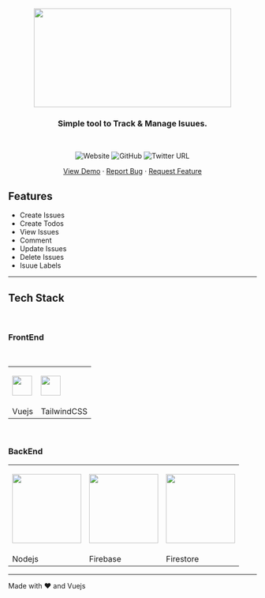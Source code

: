 <br />
<p align="center">
  <a href="https://logsnap.site">
    <img src="https://res.cloudinary.com/serveryguken/image/upload/v1612386754/Projects/logsnap/logo/LogSnap-main_xppj6x.svg" width="400" height="200"> 
  </a>
</p>
<h3 align="center">Simple tool to Track & Manage Isuues.</h3>

<br />

<p align="center">
<img alt="Website" src="https://img.shields.io/website?up_message=online&url=https%3A%2F%2Flogsnap.site">
<img alt="GitHub" src="https://img.shields.io/github/license/serverguyken/logsnap">
<img alt="Twitter URL" src="https://img.shields.io/twitter/url?style=social&url=https%3A%2F%2Ftwitter.com%2Fserverguyken">
</p>

<p align="center">
    <a href="https://logsnap.site">View Demo</a>
    ·
    <a href="https://github.com/serverguyken/logsnap/issues">Report Bug</a>
    ·
    <a href="https://github.com/serverguyken/logsnap/issues">Request Feature</a>
  </p>
</p>

##  Features

- Create Issues
- Create Todos
- View Issues
- Comment
- Update Issues
- Delete Issues
- Isuue Labels

------

## Tech Stack

<br />

<h3>FrontEnd</h3>
<br/>

<table border="0">
 <tr>
    <td><p><img src="https://res.cloudinary.com/serveryguken/image/upload/v1612381554/Projects/logsnap/imgs/1184px-Vue.js_Logo_2.svg_oo6tsy.png" width="40" height="40"></p> </td>
    <td> <p><img src="https://res.cloudinary.com/serveryguken/image/upload/v1612381959/Projects/logsnap/imgs/tailwind-css-logo_rdyj0d.svg" width="40" height="40"></p></td>
 </tr>
 <tr>
    <td>Vuejs</td>
    <td>TailwindCSS</td>
 </tr>
</table>


<br />

<h3>BackEnd</h3>

<table border="0">
 <tr>
    <td><p><img src="https://res.cloudinary.com/serveryguken/image/upload/v1612381978/Projects/logsnap/imgs/1200px-Node.js_logo_2015.svg_fyeyl7.png" width="140"></p></td>
    <td><p><img src="https://res.cloudinary.com/serveryguken/image/upload/v1612382518/Projects/logsnap/imgs/logo-standard_cifcse.png" width="140"></p></td>
    <td><p><img src="https://res.cloudinary.com/serveryguken/image/upload/v1612382515/Projects/logsnap/imgs/1__akvjplI8xbMr3_VxcWeLQ_amhrsr.png" width="140"></p></td>
 </tr>
 <tr>
    <td>Nodejs</td>
    <td>Firebase</td>
    <td>Firestore</td>
 </tr>
</table>




------

Made with <g-emoji class="g-emoji" alias="heart" fallback-src="https://github.githubassets.com/images/icons/emoji/unicode/2764.png">❤️</g-emoji> and Vuejs